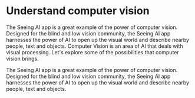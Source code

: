 # Understand computer vision

The Seeing AI app is a great example of the power of computer vision. Designed for the blind and low vision community, the Seeing AI app harnesses the power of AI to open up the visual world and describe nearby people, text and objects.
Computer Vision is an area of AI that deals with visual processing. Let's explore some of the possibilities that computer vision brings.

The Seeing AI app is a great example of the power of computer vision. Designed for the blind and low vision community, the Seeing AI app harnesses the power of AI to open up the visual world and describe nearby people, text and objects.
